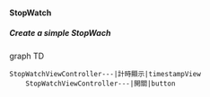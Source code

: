 #### StopWatch

##### Create a simple StopWach

graph TD   

    StopWatchViewController---|計時顯示|timestampView
        StopWatchViewController---|開關|button

